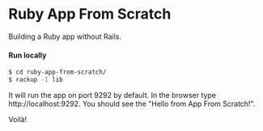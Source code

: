 # Ruby App From Scratch 
Building a Ruby app without Rails.

#### Run locally

```sh
$ cd ruby-app-from-scratch/
$ rackup -I lib
```

It will run the app on port 9292 by default. In the browser type http://localhost:9292. You should see the "Hello from App From Scratch!". 

Voilà!

